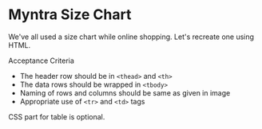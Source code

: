 # Myntra Size Chart

We've all used a size chart while online shopping. Let's recreate one using HTML.
 
Acceptance Criteria
 
- The header row should be in `<thead>` and `<th>`
- The data rows should be wrapped in `<tbody>`
- Naming of rows and columns should be same as given in image
- Appropriate use of `<tr>` and `<td>` tags
 
 
CSS part for table is optional.